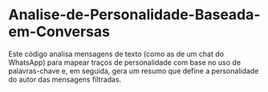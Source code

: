 # Analise-de-Personalidade-Baseada-em-Conversas
Este código analisa mensagens de texto (como as de um chat do WhatsApp) para mapear traços de personalidade com base no uso de palavras-chave e, em seguida, gera um resumo que define a personalidade do autor das mensagens filtradas.
